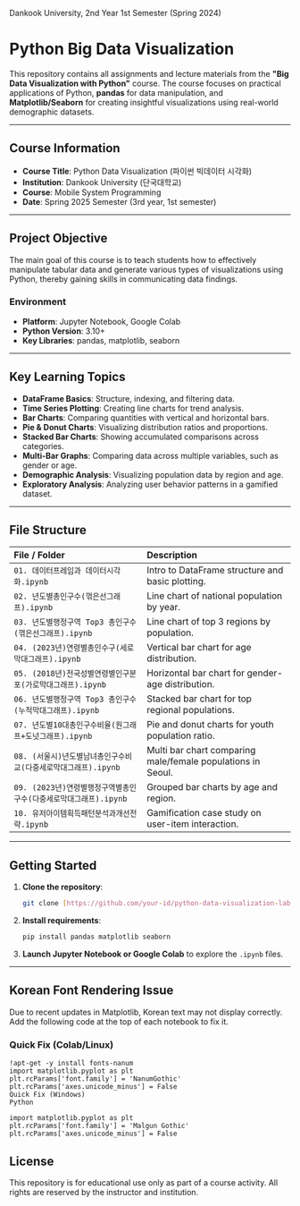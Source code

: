 Dankook University, 2nd Year 1st Semester (Spring 2024)


# Python Big Data Visualization

This repository contains all assignments and lecture materials from the **"Big Data Visualization with Python"** course. The course focuses on practical applications of Python, **pandas** for data manipulation, and **Matplotlib/Seaborn** for creating insightful visualizations using real-world demographic datasets.

---

## Course Information

- **Course Title**: Python Data Visualization (파이썬 빅데이터 시각화)
- **Institution**: Dankook University (단국대학교)
- **Course**: Mobile System Programming
- **Date**: Spring 2025 Semester (3rd year, 1st semester)

---

## Project Objective

The main goal of this course is to teach students how to effectively manipulate tabular data and generate various types of visualizations using Python, thereby gaining skills in communicating data findings.

### Environment
- **Platform**: Jupyter Notebook, Google Colab
- **Python Version**: 3.10+
- **Key Libraries**: pandas, matplotlib, seaborn

---

## Key Learning Topics

- **DataFrame Basics**: Structure, indexing, and filtering data.
- **Time Series Plotting**: Creating line charts for trend analysis.
- **Bar Charts**: Comparing quantities with vertical and horizontal bars.
- **Pie & Donut Charts**: Visualizing distribution ratios and proportions.
- **Stacked Bar Charts**: Showing accumulated comparisons across categories.
- **Multi-Bar Graphs**: Comparing data across multiple variables, such as gender or age.
- **Demographic Analysis**: Visualizing population data by region and age.
- **Exploratory Analysis**: Analyzing user behavior patterns in a gamified dataset.

---

## File Structure

| File / Folder | Description |
| :--- | :--- |
| `01. 데이터프레임과 데이터시각화.ipynb` | Intro to DataFrame structure and basic plotting. |
| `02. 년도별총인구수(꺾은선그래프).ipynb` | Line chart of national population by year. |
| `03. 년도별행정구역 Top3 총인구수(꺾은선그래프).ipynb` | Line chart of top 3 regions by population. |
| `04. (2023년)연령별총인수구(세로막대그래프).ipynb` | Vertical bar chart for age distribution. |
| `05. (2018년)전국성별연령별인구분포(가로막대그래프).ipynb` | Horizontal bar chart for gender-age distribution. |
| `06. 년도별행정구역 Top3 총인구수(누적막대그래프).ipynb` | Stacked bar chart for top regional populations. |
| `07. 년도별10대총인구수비율(원그래프+도넛그래프).ipynb` | Pie and donut charts for youth population ratio. |
| `08. (서울시)년도별남녀총인구수비교(다중세로막대그래프).ipynb` | Multi bar chart comparing male/female populations in Seoul. |
| `09. (2023년)연령별행정구역별총인구수(다중세로막대그래프).ipynb` | Grouped bar charts by age and region. |
| `10. 유저아이템획득패턴분석과개선전략.ipynb` | Gamification case study on user-item interaction. |

---

## Getting Started

1.  **Clone the repository**:
    ```bash
    git clone [https://github.com/your-id/python-data-visualization-lab.git](https://github.com/your-id/python-data-visualization-lab.git)
    ```
2.  **Install requirements**:
    ```bash
    pip install pandas matplotlib seaborn
    ```
3.  **Launch Jupyter Notebook or Google Colab** to explore the `.ipynb` files.

---

## Korean Font Rendering Issue

Due to recent updates in Matplotlib, Korean text may not display correctly. Add the following code at the top of each notebook to fix it.

### Quick Fix (Colab/Linux)
    !apt-get -y install fonts-nanum
    import matplotlib.pyplot as plt
    plt.rcParams['font.family'] = 'NanumGothic'
    plt.rcParams['axes.unicode_minus'] = False
    Quick Fix (Windows)
    Python
    
    import matplotlib.pyplot as plt
    plt.rcParams['font.family'] = 'Malgun Gothic'
    plt.rcParams['axes.unicode_minus'] = False


## License
This repository is for educational use only as part of a course activity. All rights are reserved by the instructor and institution.

